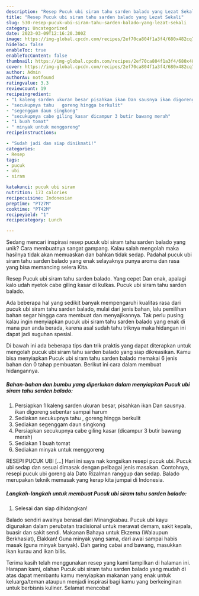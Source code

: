 ```yaml
---
description: "Resep Pucuk ubi siram tahu sarden balado yang Lezat Sekali"
title: "Resep Pucuk ubi siram tahu sarden balado yang Lezat Sekali"
slug: 530-resep-pucuk-ubi-siram-tahu-sarden-balado-yang-lezat-sekali
category: Uncategorized
date: 2023-03-09T12:16:20.300Z
image: https://img-global.cpcdn.com/recipes/2ef70ca804f1a3f4/680x482cq70/pucuk-ubi-siram-tahu-sarden-balado-foto-resep-utama.jpg
hideToc: false
enableToc: true
enableTocContent: false
thumbnail: https://img-global.cpcdn.com/recipes/2ef70ca804f1a3f4/680x482cq70/pucuk-ubi-siram-tahu-sarden-balado-foto-resep-utama.jpg
cover: https://img-global.cpcdn.com/recipes/2ef70ca804f1a3f4/680x482cq70/pucuk-ubi-siram-tahu-sarden-balado-foto-resep-utama.jpg
author: Admin
authorAv: notfound
ratingvalue: 3.3
reviewcount: 19
recipeingredient:
- "1 kaleng sarden ukuran besar pisahkan ikan Dan sausnya ikan digoreng sebentar sampai harum"
- "secukupnya tahu   goreng hingga berkulit"
- "segenggam daun singkong"
- "secukupnya cabe giling kasar dicampur 3 butir bawang merah"
- "1 buah tomat"
- " minyak untuk menggoreng"
recipeinstructions:

- "Sudah jadi dan siap dinikmati!"
categories:
- Resep
tags:
- pucuk
- ubi
- siram

katakunci: pucuk ubi siram 
nutrition: 173 calories
recipecuisine: Indonesian
preptime: "PT27M"
cooktime: "PT42M"
recipeyield: "1"
recipecategory: Lunch

---
```





Sedang mencari inspirasi resep pucuk ubi siram tahu sarden balado yang unik? Cara membuatnya sangat gampang. Kalau salah mengolah maka hasilnya tidak akan memuaskan dan bahkan tidak sedap. Padahal pucuk ubi siram tahu sarden balado yang enak selayaknya punya aroma dan rasa yang bisa memancing selera Kita.





Resep Pucuk ubi siram tahu sarden balado. Yang cepet Dan enak, apalagi kalo udah nyetok cabe giling kasar di kulkas. Pucuk ubi siram tahu sarden balado.

Ada beberapa hal yang sedikit banyak mempengaruhi kualitas rasa dari pucuk ubi siram tahu sarden balado, mulai dari jenis bahan, lalu pemilihan bahan segar hingga cara membuat dan menyajikannya. Tak perlu pusing kalau ingin menyiapkan pucuk ubi siram tahu sarden balado yang enak di mana pun anda berada, karena asal sudah tahu triknya maka hidangan ini dapat jadi suguhan spesial.






Di bawah ini ada beberapa tips dan trik praktis yang dapat diterapkan untuk mengolah pucuk ubi siram tahu sarden balado yang siap dikreasikan. Kamu bisa menyiapkan Pucuk ubi siram tahu sarden balado memakai 6 jenis bahan dan 0 tahap pembuatan. Berikut ini cara dalam membuat hidangannya.

<!--inarticleads1-->

##### Bahan-bahan dan bumbu yang diperlukan dalam menyiapkan Pucuk ubi siram tahu sarden balado:

1. Persiapkan 1 kaleng sarden ukuran besar, pisahkan ikan Dan sausnya. ikan digoreng sebentar sampai harum
1. Sediakan secukupnya tahu  , goreng hingga berkulit
1. Sediakan segenggam daun singkong
1. Persiapkan secukupnya cabe giling kasar (dicampur 3 butir bawang merah)
1. Sediakan 1 buah tomat
1. Sediakan  minyak untuk menggoreng


RESEPI PUCUK UBI […] Hari ini saya nak kongsikan resepi pucuk ubi. Pucuk ubi sedap dan sesuai dimasak dengan pelbagai jenis masakan. Contohnya, resepi pucuk ubi goreng ala Dato Rizalman ranggup dan sedap. Balado merupakan teknik memasak yang kerap kita jumpai di Indonesia. 

<!--inarticleads2-->

##### Langkah-langkah untuk membuat Pucuk ubi siram tahu sarden balado:


1. Selesai dan siap dihidangkan!

Balado sendiri awalnya berasal dari Minangkabau. Pucuk ubi kayu digunakan dalam perubatan tradisional untuk merawat demam, sakit kepala, buasir dan sakit sendi. Makanan Bahaya untuk Ekzema (Walaupun Berkhasiat), Elakkan! Guna minyak yang sama, dari awai sampai habis masak (guna minyak banyak). Dah garing cabai and bawang, masukkan ikan kurau and ikan bilis. 

Terima kasih telah menggunakan resep yang kami tampilkan di halaman ini. Harapan kami, olahan Pucuk ubi siram tahu sarden balado yang mudah di atas dapat membantu kamu menyiapkan makanan yang enak untuk keluarga/teman ataupun menjadi inspirasi bagi kamu yang berkeinginan untuk berbisnis kuliner. Selamat mencoba!
